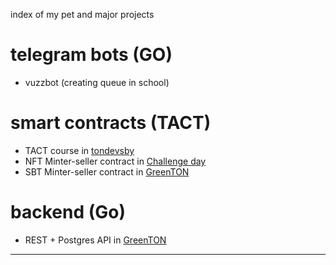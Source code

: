 index of my pet and major projects

# telegram bots (GO)

- vuzzbot (creating queue in school)

# smart contracts (TACT)

- TACT course in [tondevsby](https://github.com/tondevsby)
- NFT Minter-seller contract in [Challenge day](https://github.com/Challenge-day)
- SBT Minter-seller contract in [GreenTON](https://github.com/GreenTON-global)

# backend (Go)

- REST + Postgres API in [GreenTON](https://github.com/GreenTON-global)


--- 





